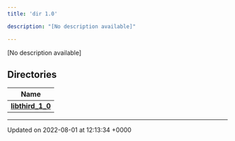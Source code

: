 ```yaml
---
title: 'dir 1.0'

description: "[No description available]"

---
```







[No description available]

## Directories

| Name           |
| -------------- |
| **[libthird_1_0](/documentation/code/files/dir_ec8a0ffad6795262ca22d97dbbfdbea1/#dir-libthird-1-0)**  |






-------------------------------

Updated on 2022-08-01 at 12:13:34 +0000
